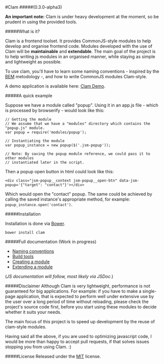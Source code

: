 #Clam
#####(0.3.0-alpha3)

**An important note:** Clam is under heavy development at the moment, so be
prudent in using the provided tools.

#####What is it?

Clam is a frontend toolset. It provides CommonJS-style modules to help develop
and organise frontend code. Modules developed with the use of Clam will be
**maintainable** and **extendable**.
The main goal of the project is to help writing js modules in an organised
manner, while staying as simple and lightweight as possible.

To use clam, you'll have to learn some naming conventions - inspired by the
[BEM](http://bem.info/) metodology -, and how to write CommonJS modules
Clam-style.

A demo application is available here:
[Clam Demo](https://github.com/ZeeCoder/clam-demo).

#####A quick example

Suppose we have a module called "popup". Using it in an app.js file - which is
processed by browserify - would look like this:

    // Getting the module
    // We assume that we have a "modules" directory which contains the "popup.js" module.
    var popup = require('modules/popup');

    // Instantiating the module
    var popup_instance = new popup($('.jsm-popup'));

    // Note: By saving the popup module reference, we could pass it to other modules
    // instantiated later in the script.

Then a popup open button in html could look like this:

    <div class="jsm-popup__context jsm-popup__open-btn" data-jsm-popup='{"target": "contact"}'></div>

Which would open the "contact" popup. The same could be achieved by calling the
saved instance's appropriate method, for example:
`popup_instance.open('contact')`.

#####Installation

Installation is done via [Bower](http://bower.io/).

    bower install clam

#####Full documentation (Work in progress)

- [Naming conventions](docs/naming_conventions.md)
- [Build tools](docs/build_tools.md)
- [Creating a module](docs/creating_a_module.md)
- [Extending a module](docs/extending_a_module.md)

(*JS documentation will follow, most likely via JSDoc.*)

#####Disclaimer
Although Clam is very lightweight, performance is not guaranteed for big
applications.
For example: if you have to make a single-page application, that is expected to
perform well under extensive use by the user over a long period of time without
reloading, please check the project's source code first, before you start using
these modules to decide whether it suits your needs.

The main focus of this project is to speed up development by the reuse of
clam-style modules.

Having said all the above, if you are used to optimizing javascript code, I
would be more than happy to accept pull requests, if that solves issues stopping
you from using Clam. :)

#####License
Released under the [MIT](LICENSE) license.
